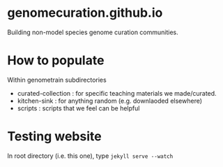 # genomecuration.github.io

Building non-model species genome curation communities.

# How to populate

Within genometrain subdirectories

* curated-collection : for specific teaching materials we made/curated.
* kitchen-sink : for anything random (e.g. downlaoded elsewhere)
* scripts : scripts that we feel can be helpful 


# Testing website

In root directory (i.e. this one), type `jekyll serve --watch`
